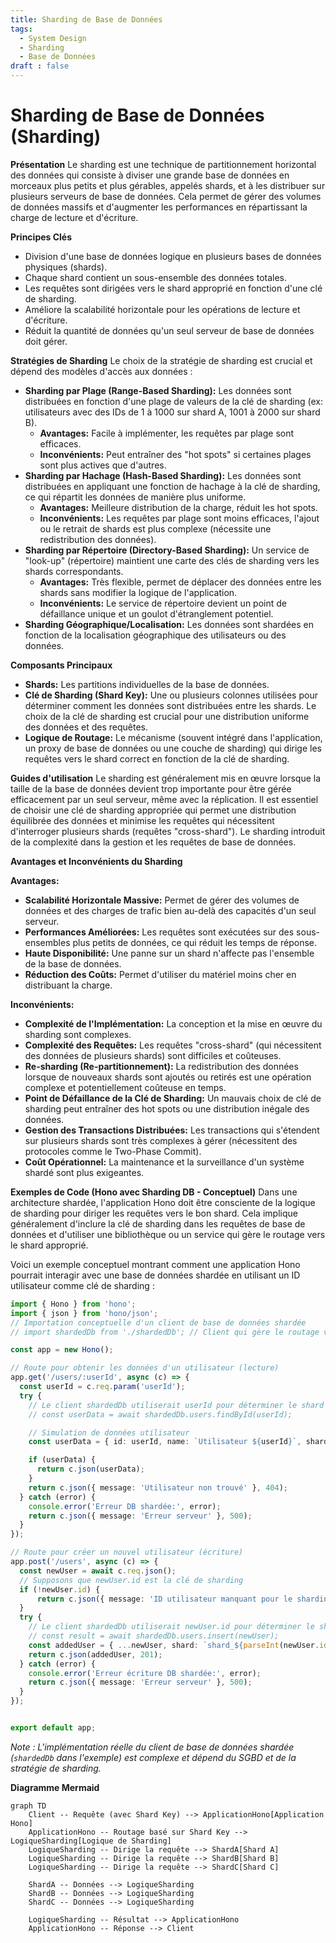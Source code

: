 ```yaml
---
title: Sharding de Base de Données
tags:
  - System Design
  - Sharding
  - Base de Données
draft : false
---
```


# Sharding de Base de Données (Sharding)

**Présentation**
Le sharding est une technique de partitionnement horizontal des données qui consiste à diviser une grande base de données en morceaux plus petits et plus gérables, appelés shards, et à les distribuer sur plusieurs serveurs de base de données. Cela permet de gérer des volumes de données massifs et d'augmenter les performances en répartissant la charge de lecture et d'écriture.

**Principes Clés**
- Division d'une base de données logique en plusieurs bases de données physiques (shards).
- Chaque shard contient un sous-ensemble des données totales.
- Les requêtes sont dirigées vers le shard approprié en fonction d'une clé de sharding.
- Améliore la scalabilité horizontale pour les opérations de lecture et d'écriture.
- Réduit la quantité de données qu'un seul serveur de base de données doit gérer.

**Stratégies de Sharding**
Le choix de la stratégie de sharding est crucial et dépend des modèles d'accès aux données :
- **Sharding par Plage (Range-Based Sharding):** Les données sont distribuées en fonction d'une plage de valeurs de la clé de sharding (ex: utilisateurs avec des IDs de 1 à 1000 sur shard A, 1001 à 2000 sur shard B).
    - **Avantages:** Facile à implémenter, les requêtes par plage sont efficaces.
    - **Inconvénients:** Peut entraîner des "hot spots" si certaines plages sont plus actives que d'autres.
- **Sharding par Hachage (Hash-Based Sharding):** Les données sont distribuées en appliquant une fonction de hachage à la clé de sharding, ce qui répartit les données de manière plus uniforme.
    - **Avantages:** Meilleure distribution de la charge, réduit les hot spots.
    - **Inconvénients:** Les requêtes par plage sont moins efficaces, l'ajout ou le retrait de shards est plus complexe (nécessite une redistribution des données).
- **Sharding par Répertoire (Directory-Based Sharding):** Un service de "look-up" (répertoire) maintient une carte des clés de sharding vers les shards correspondants.
    - **Avantages:** Très flexible, permet de déplacer des données entre les shards sans modifier la logique de l'application.
    - **Inconvénients:** Le service de répertoire devient un point de défaillance unique et un goulot d'étranglement potentiel.
- **Sharding Géographique/Localisation:** Les données sont shardées en fonction de la localisation géographique des utilisateurs ou des données.

**Composants Principaux**
- **Shards:** Les partitions individuelles de la base de données.
- **Clé de Sharding (Shard Key):** Une ou plusieurs colonnes utilisées pour déterminer comment les données sont distribuées entre les shards. Le choix de la clé de sharding est crucial pour une distribution uniforme des données et des requêtes.
- **Logique de Routage:** Le mécanisme (souvent intégré dans l'application, un proxy de base de données ou une couche de sharding) qui dirige les requêtes vers le shard correct en fonction de la clé de sharding.

**Guides d'utilisation**
Le sharding est généralement mis en œuvre lorsque la taille de la base de données devient trop importante pour être gérée efficacement par un seul serveur, même avec la réplication. Il est essentiel de choisir une clé de sharding appropriée qui permet une distribution équilibrée des données et minimise les requêtes qui nécessitent d'interroger plusieurs shards (requêtes "cross-shard"). Le sharding introduit de la complexité dans la gestion et les requêtes de base de données.

**Avantages et Inconvénients du Sharding**

**Avantages:**
- **Scalabilité Horizontale Massive:** Permet de gérer des volumes de données et des charges de trafic bien au-delà des capacités d'un seul serveur.
- **Performances Améliorées:** Les requêtes sont exécutées sur des sous-ensembles plus petits de données, ce qui réduit les temps de réponse.
- **Haute Disponibilité:** Une panne sur un shard n'affecte pas l'ensemble de la base de données.
- **Réduction des Coûts:** Permet d'utiliser du matériel moins cher en distribuant la charge.

**Inconvénients:**
- **Complexité de l'Implémentation:** La conception et la mise en œuvre du sharding sont complexes.
- **Complexité des Requêtes:** Les requêtes "cross-shard" (qui nécessitent des données de plusieurs shards) sont difficiles et coûteuses.
- **Re-sharding (Re-partitionnement):** La redistribution des données lorsque de nouveaux shards sont ajoutés ou retirés est une opération complexe et potentiellement coûteuse en temps.
- **Point de Défaillance de la Clé de Sharding:** Un mauvais choix de clé de sharding peut entraîner des hot spots ou une distribution inégale des données.
- **Gestion des Transactions Distribuées:** Les transactions qui s'étendent sur plusieurs shards sont très complexes à gérer (nécessitent des protocoles comme le Two-Phase Commit).
- **Coût Opérationnel:** La maintenance et la surveillance d'un système shardé sont plus exigeantes.

**Exemples de Code (Hono avec Sharding DB - Conceptuel)**
Dans une architecture shardée, l'application Hono doit être consciente de la logique de sharding pour diriger les requêtes vers le bon shard. Cela implique généralement d'inclure la clé de sharding dans les requêtes de base de données et d'utiliser une bibliothèque ou un service qui gère le routage vers le shard approprié.

Voici un exemple conceptuel montrant comment une application Hono pourrait interagir avec une base de données shardée en utilisant un ID utilisateur comme clé de sharding :

```typescript
import { Hono } from 'hono';
import { json } from 'hono/json';
// Importation conceptuelle d'un client de base de données shardée
// import shardedDb from './shardedDb'; // Client qui gère le routage vers les shards

const app = new Hono();

// Route pour obtenir les données d'un utilisateur (lecture)
app.get('/users/:userId', async (c) => {
  const userId = c.req.param('userId');
  try {
    // Le client shardedDb utiliserait userId pour déterminer le shard
    // const userData = await shardedDb.users.findById(userId);

    // Simulation de données utilisateur
    const userData = { id: userId, name: `Utilisateur ${userId}`, shard: `shard_${parseInt(userId) % 4}` }; // Simulation avec 4 shards

    if (userData) {
      return c.json(userData);
    }
    return c.json({ message: 'Utilisateur non trouvé' }, 404);
  } catch (error) {
    console.error('Erreur DB shardée:', error);
    return c.json({ message: 'Erreur serveur' }, 500);
  }
});

// Route pour créer un nouvel utilisateur (écriture)
app.post('/users', async (c) => {
  const newUser = await c.req.json();
  // Supposons que newUser.id est la clé de sharding
  if (!newUser.id) {
      return c.json({ message: 'ID utilisateur manquant pour le sharding' }, 400);
  }
  try {
    // Le client shardedDb utiliserait newUser.id pour déterminer le shard
    // const result = await shardedDb.users.insert(newUser);
    const addedUser = { ...newUser, shard: `shard_${parseInt(newUser.id) % 4}` }; // Simulation
    return c.json(addedUser, 201);
  } catch (error) {
    console.error('Erreur écriture DB shardée:', error);
    return c.json({ message: 'Erreur serveur' }, 500);
  }
});


export default app;
```
*Note : L'implémentation réelle du client de base de données shardée (`shardedDb` dans l'exemple) est complexe et dépend du SGBD et de la stratégie de sharding.*

**Diagramme Mermaid**
```mermaid
graph TD
    Client -- Requête (avec Shard Key) --> ApplicationHono[Application Hono]
    ApplicationHono -- Routage basé sur Shard Key --> LogiqueSharding[Logique de Sharding]
    LogiqueSharding -- Dirige la requête --> ShardA[Shard A]
    LogiqueSharding -- Dirige la requête --> ShardB[Shard B]
    LogiqueSharding -- Dirige la requête --> ShardC[Shard C]

    ShardA -- Données --> LogiqueSharding
    ShardB -- Données --> LogiqueSharding
    ShardC -- Données --> LogiqueSharding

    LogiqueSharding -- Résultat --> ApplicationHono
    ApplicationHono -- Réponse --> Client